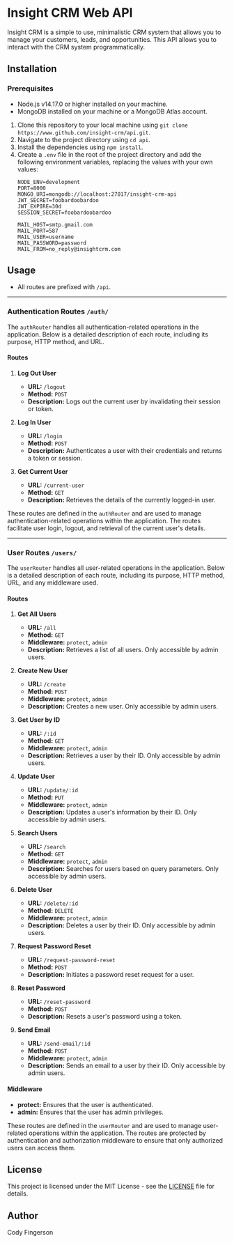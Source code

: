 # Insight CRM Web API

Insight CRM is a simple to use, minimalistic CRM system that allows you to manage your customers, leads, and 
opportunities. This API allows you to interact with the CRM system programmatically.

## Installation
### Prerequisites
- Node.js v14.17.0 or higher installed on your machine.
- MongoDB installed on your machine or a MongoDB Atlas account.

1. Clone this repository to your local machine using `git clone https://www.github.com/insight-crm/api.git`.
2. Navigate to the project directory using `cd api`.
3. Install the dependencies using `npm install`.
4. Create a `.env` file in the root of the project directory and add the following environment variables, replacing 
   the values with your own values:
    ```env
    NODE_ENV=development
    PORT=8000
    MONGO_URI=mongodb://localhost:27017/insight-crm-api
    JWT_SECRET=foobardoobardoo
    JWT_EXPIRE=30d
    SESSION_SECRET=foobardoobardoo

    MAIL_HOST=smtp.gmail.com
    MAIL_PORT=587
    MAIL_USER=username
    MAIL_PASSWORD=password
    MAIL_FROM=no_reply@insightcrm.com
    ```

## Usage
- All routes are prefixed with `/api`.

---
### Authentication Routes `/auth/`

The `authRouter` handles all authentication-related operations in the application. Below is a detailed description of 
each route, including its purpose, HTTP method, and URL.

#### Routes
1. **Log Out User**
    - **URL:** `/logout`
    - **Method:** `POST`
    - **Description:** Logs out the current user by invalidating their session or token.

2. **Log In User**
    - **URL:** `/login`
    - **Method:** `POST`
    - **Description:** Authenticates a user with their credentials and returns a token or session.

3. **Get Current User**
    - **URL:** `/current-user`
    - **Method:** `GET`
    - **Description:** Retrieves the details of the currently logged-in user.

These routes are defined in the `authRouter` and are used to manage authentication-related operations within the 
application. The routes facilitate user login, logout, and retrieval of the current user's details.

---

### User Routes `/users/`

The `userRouter` handles all user-related operations in the application. Below is a detailed description of each route, 
including its purpose, HTTP method, URL, and any middleware used.

#### Routes

1. **Get All Users**
    - **URL:** `/all`
    - **Method:** `GET`
    - **Middleware:** `protect`, `admin`
    - **Description:** Retrieves a list of all users. Only accessible by admin users.

2. **Create New User**
    - **URL:** `/create`
    - **Method:** `POST`
    - **Middleware:** `protect`, `admin`
    - **Description:** Creates a new user. Only accessible by admin users.

3. **Get User by ID**
    - **URL:** `/:id`
    - **Method:** `GET`
    - **Middleware:** `protect`, `admin`
    - **Description:** Retrieves a user by their ID. Only accessible by admin users.

4. **Update User**
    - **URL:** `/update/:id`
    - **Method:** `PUT`
    - **Middleware:** `protect`, `admin`
    - **Description:** Updates a user's information by their ID. Only accessible by admin users.

5. **Search Users**
    - **URL:** `/search`
    - **Method:** `GET`
    - **Middleware:** `protect`, `admin`
    - **Description:** Searches for users based on query parameters. Only accessible by admin users.

6. **Delete User**
    - **URL:** `/delete/:id`
    - **Method:** `DELETE`
    - **Middleware:** `protect`, `admin`
    - **Description:** Deletes a user by their ID. Only accessible by admin users.

7. **Request Password Reset**
    - **URL:** `/request-password-reset`
    - **Method:** `POST`
    - **Description:** Initiates a password reset request for a user.

8. **Reset Password**
    - **URL:** `/reset-password`
    - **Method:** `POST`
    - **Description:** Resets a user's password using a token.

9. **Send Email**
    - **URL:** `/send-email/:id`
    - **Method:** `POST`
    - **Middleware:** `protect`, `admin`
    - **Description:** Sends an email to a user by their ID. Only accessible by admin users.

#### Middleware

- **protect:** Ensures that the user is authenticated.
- **admin:** Ensures that the user has admin privileges.

These routes are defined in the `userRouter` and are used to manage user-related operations within the application. 
The routes are protected by authentication and authorization middleware to ensure that only authorized users can access 
them.

## License

This project is licensed under the MIT License - see the [LICENSE](LICENSE) file for details.

## Author
Cody Fingerson